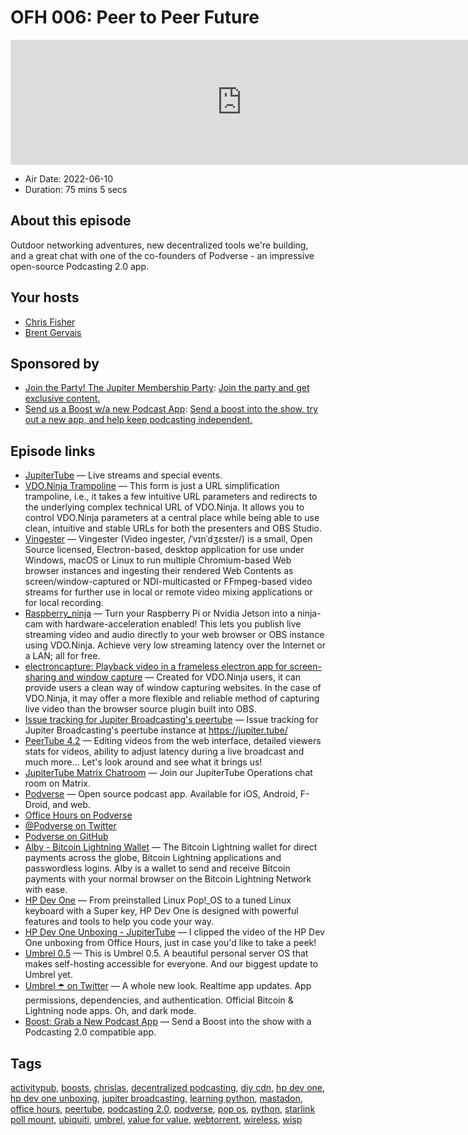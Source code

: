 # OFH 006: Peer to Peer Future

<iframe src="https://player.fireside.fm/v2/MkcqFyfv+R-cN5krf?theme=dark" width="740" height="200" frameborder="0" scrolling="no"></iframe>

* Air Date: 2022-06-10
* Duration: 75 mins 5 secs

## About this episode

Outdoor networking adventures, new decentralized tools we're building, and a great chat with one of the co-founders of Podverse - an impressive open-source Podcasting 2.0 app.

## Your hosts
* [Chris Fisher](https://www.officehours.hair//hosts/chrislas)
* [Brent Gervais](https://www.officehours.hair//hosts/brentgervais)

## Sponsored by

  * [Join the Party! The Jupiter Membership Party](https://www.jupiter.party/): [Join the party and get exclusive content. ](https://www.jupiter.party/)
  * [Send us a Boost w/a new Podcast App](http://newpodcastapps.com/): [Send a boost into the show, try out a new app, and help keep podcasting independent. ](http://newpodcastapps.com/)



## Episode links

  * [JupiterTube](https://jupiter.tube/ "JupiterTube") — Live streams and special events.
  * [VDO.Ninja Trampoline](https://vingester.app/vdon/ "VDO.Ninja Trampoline") — This form is just a URL simplification trampoline, i.e., it takes a few intuitive URL parameters and redirects to the underlying complex technical URL of VDO.Ninja. It allows you to control VDO.Ninja parameters at a central place while being able to use clean, intuitive and stable URLs for both the presenters and OBS Studio.
  * [Vingester](https://vingester.app/ "Vingester") — Vingester (Video ingester, /ˈvɪnˈdʒɛster/) is a small, Open Source licensed, Electron-based, desktop application for use under Windows, macOS or Linux to run multiple Chromium-based Web browser instances and ingesting their rendered Web Contents as screen/window-captured or NDI-multicasted or FFmpeg-based video streams for further use in local or remote video mixing applications or for local recording.
  * [Raspberry_ninja](https://github.com/steveseguin/raspberry_ninja "Raspberry_ninja") — Turn your Raspberry Pi or Nvidia Jetson into a ninja-cam with hardware-acceleration enabled! This lets you publish live streaming video and audio directly to your web browser or OBS instance using VDO.Ninja. Achieve very low streaming latency over the Internet or a LAN; all for free.
  * [electroncapture: Playback video in a frameless electron app for screen-sharing and window capture](https://github.com/steveseguin/electroncapture "electroncapture: Playback video in a frameless electron app for screen-sharing and window capture") — Created for VDO.Ninja users, it can provide users a clean way of window capturing websites. In the case of VDO.Ninja, it may offer a more flexible and reliable method of capturing live video than the browser source plugin built into OBS.
  * [Issue tracking for Jupiter Broadcasting's peertube](https://github.com/JupiterBroadcasting/jupiter.tube "Issue tracking for Jupiter Broadcasting's peertube") — Issue tracking for Jupiter Broadcasting's peertube instance at https://jupiter.tube/ 
  * [PeerTube 4.2](https://joinpeertube.org/en_US/news#release-4.2 "PeerTube 4.2") — Editing videos from the web interface, detailed viewers stats for videos, ability to adjust latency during a live broadcast and much more... Let's look around and see what it brings us!
  * [JupiterTube Matrix Chatroom](https://bit.ly/peertubeops "JupiterTube Matrix Chatroom") — Join our JupiterTube Operations chat room on Matrix.
  * [Podverse](https://podverse.fm/ "Podverse") — Open source podcast app. Available for iOS, Android, F-Droid, and web. 
  * [Office Hours on Podverse](https://podverse.fm/podcast/GLuztlxs0- "Office Hours on Podverse")
  * [@Podverse on Twitter](https://twitter.com/Podverse "@Podverse on Twitter")
  * [Podverse on GitHub](https://github.com/podverse "Podverse on GitHub")
  * [Alby - Bitcoin Lightning Wallet](https://chrome.google.com/webstore/detail/alby-bitcoin-lightning-wa/iokeahhehimjnekafflcihljlcjccdbe "Alby - Bitcoin Lightning Wallet") — The Bitcoin Lightning wallet for direct payments across the globe, Bitcoin Lightning applications and passwordless logins. Alby is a wallet to send and receive Bitcoin payments with your normal browser on the Bitcoin Lightning Network with ease.
  * [HP Dev One](https://hpdevone.com/ "HP Dev One") — From preinstalled Linux Pop!_OS to a tuned Linux keyboard with a Super key, HP Dev One is designed with powerful features and tools to help you code your way.
  * [HP Dev One Unboxing - JupiterTube](https://jupiter.tube/w/qiaxK9mQ4hUUDBYm1SNcFh "HP Dev One Unboxing - JupiterTube") — I clipped the video of the HP Dev One unboxing from Office Hours, just in case you'd like to take a peek! 
  * [Umbrel 0.5](https://blog.getumbrel.com/introducing-umbrel-0-5-a-beautiful-personal-server-os-for-self-hosting-dcbee7e23b64 "Umbrel 0.5") — This is Umbrel 0.5. A beautiful personal server OS that makes self-hosting accessible for everyone. And our biggest update to Umbrel yet.
  * [Umbrel ☂️ on Twitter](https://twitter.com/umbrel/status/1534164270459473921 "Umbrel ☂️ on Twitter") — A whole new look. Realtime app updates. App permissions, dependencies, and authentication. Official Bitcoin & Lightning node apps. Oh, and dark mode.
  * [Boost: Grab a New Podcast App](https://podcastindex.org/apps?appTypes=app&elements=Chapters%2CValue "Boost: Grab a New Podcast App") — Send a Boost into the show with a Podcasting 2.0 compatible app.



## Tags

[activitypub](https://www.officehours.hair//tags/activitypub), [boosts](https://www.officehours.hair//tags/boosts), [chrislas](https://www.officehours.hair//tags/chrislas), [decentralized podcasting](https://www.officehours.hair//tags/decentralized%20podcasting), [diy cdn](https://www.officehours.hair//tags/diy%20cdn), [hp dev one](https://www.officehours.hair//tags/hp%20dev%20one), [hp dev one unboxing](https://www.officehours.hair//tags/hp%20dev%20one%20unboxing), [jupiter broadcasting](https://www.officehours.hair//tags/jupiter%20broadcasting), [learning python](https://www.officehours.hair//tags/learning%20python), [mastadon](https://www.officehours.hair//tags/mastadon), [office hours](https://www.officehours.hair//tags/office%20hours), [peertube](https://www.officehours.hair//tags/peertube), [podcasting 2.0](https://www.officehours.hair//tags/podcasting%202.0), [podverse](https://www.officehours.hair//tags/podverse), [pop os](https://www.officehours.hair//tags/pop%20os), [python](https://www.officehours.hair//tags/python), [starlink poll mount](https://www.officehours.hair//tags/starlink%20poll%20mount), [ubiquiti](https://www.officehours.hair//tags/ubiquiti), [umbrel](https://www.officehours.hair//tags/umbrel), [value for value](https://www.officehours.hair//tags/value%20for%20value), [webtorrent](https://www.officehours.hair//tags/webtorrent), [wireless](https://www.officehours.hair//tags/wireless), [wisp](https://www.officehours.hair//tags/wisp)